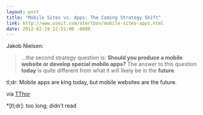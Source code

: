 ```yaml
---
layout: post
title: "Mobile Sites vs. Apps: The Coming Strategy Shift"
link: http://www.useit.com/alertbox/mobile-sites-apps.html
date: 2012-02-19 12:51:00 -0600
---
```


Jakob Nielsen:
> ...the second strategy question is: **Should you produce a mobile
> website or develop special mobile apps?** The answer to this question
> **today** is quite different from what it will likely be in the
> **future**.

tl;dr: Mobile apps are king today, but
mobile websites are the future.

via [TThor](http://tthor.com/)

*[tl;dr]: too long; didn't read